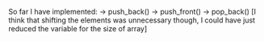 So far I have implemented:
  -> push_back()
  -> push_front()
  -> pop_back()    [I think that shifting the elements was unnecessary though, I could have just reduced the variable for the size of array]
